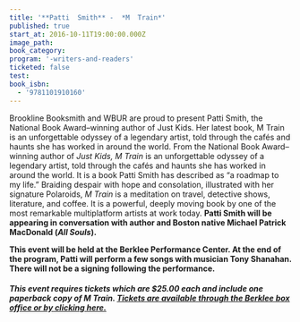 ```yaml
---
title: '**Patti  Smith** -  *M  Train*'
published: true
start_at: 2016-10-11T19:00:00.000Z
image_path:
book_category:
program: '-writers-and-readers'
ticketed: false
test:
book_isbn:
  - '9781101910160'
---
```



Brookline Booksmith and WBUR are proud to present Patti Smith, the National Book Award–winning author of Just Kids. Her latest book, M Train is an unforgettable odyssey of a legendary artist, told through the caf&eacute;s and haunts she has worked in around the world. From the National Book Award–winning author of&nbsp;*Just Kids, M Train* is an unforgettable odyssey of a legendary artist, told through the caf&eacute;s and haunts she has worked in around the world. It is a book Patti Smith has described as “a roadmap to my life.” Braiding despair with hope and consolation, illustrated with her signature Polaroids,&nbsp;*M Train* is a meditation on travel, detective shows, literature, and coffee. It is a powerful, deeply moving book by one of the most remarkable multiplatform artists at work today.&nbsp;**Patti Smith will be appearing in conversation with author and Boston native Michael Patrick MacDonald (*All Souls*).&nbsp;**

**This event will be held at the Berklee Performance Center. At the end of the program, Patti will perform a few songs with musician Tony Shanahan. There will not be a signing following the performance.**

##### This event requires tickets which are $25.00 each and include one paperback copy of M Train. [Tickets are available through the Berklee box office or by clicking here.](http://www.etix.com/ticket/p/8734738/brookline-booksmith-presents-patti-smith-for-m-train-in-conversation-with-michael-patrick-macdonald-boston-berklee-performance-center)

##### &nbsp;

##### &nbsp;